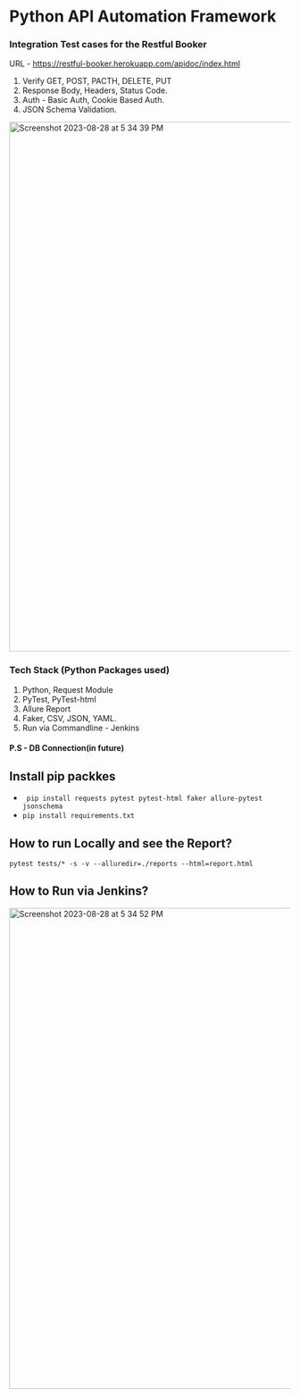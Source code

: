 # Python API Automation Framework

###  Integration Test cases for the Restful Booker
URL - https://restful-booker.herokuapp.com/apidoc/index.html

1. Verify GET, POST, PACTH, DELETE, PUT
2. Response Body, Headers, Status Code.
2. Auth - Basic Auth, Cookie Based Auth.
3. JSON Schema Validation.

<img width="948" alt="Screenshot 2023-08-28 at 5 34 39 PM" src="https://github.com/PramodDutta/PyAPIAutomationFramwork/assets/1409610/98e85a62-00fc-4c97-bb42-3f2ab998dcfa">


###  Tech Stack (Python Packages used)
1. Python, Request Module
2. PyTest, PyTest-html
3. Allure Report
4. Faker, CSV, JSON, YAML.
5. Run via Commandline - Jenkins

#### P.S - DB Connection(in future)

## Install pip packkes
- ` pip install requests pytest pytest-html faker allure-pytest jsonschema`
- `pip install requirements.txt`

## How to run Locally and see the Report?
`` pytest tests/* -s -v --alluredir=./reports --html=report.html
``

## How to Run via Jenkins? 

<img width="861" alt="Screenshot 2023-08-28 at 5 34 52 PM" src="https://github.com/PramodDutta/PyAPIAutomationFramwork/assets/1409610/e6cf19cd-68bd-4e7b-ab78-28472232efc3">
